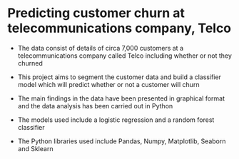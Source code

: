 # Predicting customer churn at telecommunications company, Telco

- The data consist of details of circa 7,000 customers at a telecommunications company called Telco including whether or not they churned

- This project aims to segment the customer data and build a classifier model which will predict whether or not a customer will churn

- The main findings in the data have been presented in graphical format and the data analysis has been carried out in Python 

- The models used include a logistic regression and a random forest classifier

- The Python libraries used include Pandas, Numpy, Matplotlib, Seaborn and Sklearn

